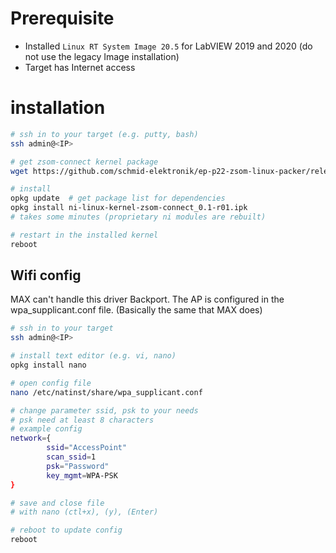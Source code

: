 # Prerequisite

- Installed `Linux RT System Image 20.5` for LabVIEW 2019 and 2020 (do not use the legacy Image installation)
- Target has Internet access

# installation

```bash
# ssh in to your target (e.g. putty, bash)
ssh admin@<IP>

# get zsom-connect kernel package 
wget https://github.com/schmid-elektronik/ep-p22-zsom-linux-packer/releases/download/zsom-connect%2F20.5-0.1/ni-linux-kernel-zsom-connect_0.1-r01.ipk

# install 
opkg update  # get package list for dependencies
opkg install ni-linux-kernel-zsom-connect_0.1-r01.ipk 
# takes some minutes (proprietary ni modules are rebuilt)

# restart in the installed kernel
reboot
```



## Wifi config

MAX can't handle this driver Backport. The AP is configured in the wpa_supplicant.conf file. (Basically the same that MAX does)

```bash
# ssh in to your target
ssh admin@<IP>

# install text editor (e.g. vi, nano)
opkg install nano

# open config file
nano /etc/natinst/share/wpa_supplicant.conf

# change parameter ssid, psk to your needs
# psk need at least 8 characters
# example config
network={
        ssid="AccessPoint"
        scan_ssid=1
        psk="Password"
        key_mgmt=WPA-PSK
}

# save and close file
# with nano (ctl+x), (y), (Enter)

# reboot to update config
reboot

```





